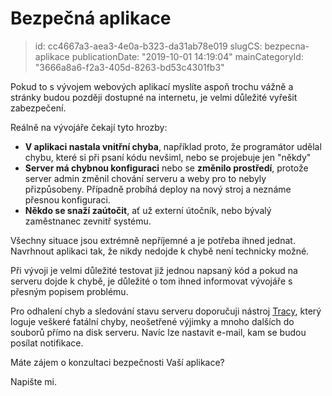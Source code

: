 Bezpečná aplikace
================================

> id: cc4667a3-aea3-4e0a-b323-da31ab78e019
> slugCS: bezpecna-aplikace
> publicationDate: "2019-10-01 14:19:04"
> mainCategoryId: "3666a8a6-f2a3-405d-8263-bd53c4301fb3"

Pokud to s vývojem webových aplikací myslíte aspoň trochu vážně a stránky budou později dostupné na internetu, je velmi důležité vyřešit zabezpečení.

Reálně na vývojáře čekají tyto hrozby:

- **V aplikaci nastala vnitřní chyba**, například proto, že programátor udělal chybu, které si při psaní kódu nevšiml, nebo se projebuje jen "někdy"
- **Server má chybnou konfiguraci** nebo se **změnilo prostředí**, protože server admin změnil chování serveru a weby pro to nebyly přizpůsobeny. Případně probíhá deploy na nový stroj a neznáme přesnou konfiguraci.
- **Někdo se snaží zaútočit**, ať už externí útočník, nebo bývalý zaměstnanec zevnitř systému.

Všechny situace jsou extrémně nepříjemné a je potřeba ihned jednat. Navrhnout aplikaci tak, že nikdy nedojde k chybě není technicky možné.

Při vývoji je velmi důležité testovat již jednou napsaný kód a pokud na serveru dojde k chybě, je důležité o tom ihned informovat vývojáře s přesným popisem problému.

Pro odhalení chyb a sledování stavu serveru doporučuji nástroj <a href="https://tracy.nette.org/">Tracy</a>, který loguje veškeré fatální chyby, neošetřené výjimky a mnoho dalších do souborů přímo na disk serveru. Navíc lze nastavit e-mail, kam se budou posílat notifikace.

Máte zájem o konzultaci bezpečnosti Vaší aplikace?

Napište mi.
